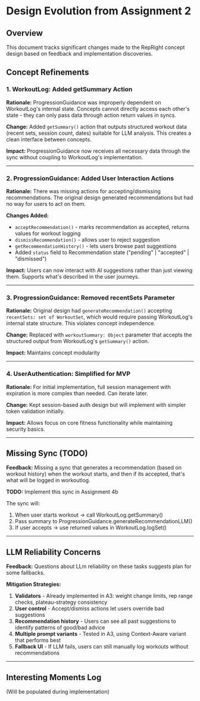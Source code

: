 # Design Evolution from Assignment 2

## Overview
This document tracks significant changes made to the RepRight concept design based on  feedback and implementation discoveries.

## Concept Refinements

### 1. WorkoutLog: Added getSummary Action
**Rationale:** ProgressionGuidance was improperly dependent on WorkoutLog's internal state. Concepts cannot directly access each other's state - they can only pass data through action return values in syncs.

**Change:** Added `getSummary()` action that outputs structured workout data (recent sets, session count, dates) suitable for LLM analysis. This creates a clean interface between concepts.

**Impact:** ProgressionGuidance now receives all necessary data through the sync without coupling to WorkoutLog's implementation.

---

### 2. ProgressionGuidance: Added User Interaction Actions
**Rationale:** There was missing actions for accepting/dismissing recommendations. The original design generated recommendations but had no way for users to act on them.

**Changes Added:**
- `acceptRecommendation()` - marks recommendation as accepted, returns values for workout logging
- `dismissRecommendation()` - allows user to reject suggestion
- `getRecommendationHistory()` - lets users browse past suggestions
- Added `status` field to Recommendation state ("pending" | "accepted" | "dismissed")

**Impact:** Users can now interact with AI suggestions rather than just viewing them. Supports what's described in the user journeys.

---

### 3. ProgressionGuidance: Removed recentSets Parameter
**Rationale:** Original design had `generateRecommendation()` accepting `recentSets: set of WorkoutSet`, which would require passing WorkoutLog's internal state structure. This violates concept independence.

**Change:** Replaced with `workoutSummary: Object` parameter that accepts the structured output from WorkoutLog's `getSummary()` action.

**Impact:** Maintains concept modularity 

---

### 4. UserAuthentication: Simplified for MVP
**Rationale:** For initial implementation, full session management with expiration is more complex than needed. Can iterate later.

**Change:** Kept session-based auth design but will implement with simpler token validation initially.

**Impact:** Allows focus on core fitness functionality while maintaining security basics.

---

## Missing Sync (TODO)
**Feedback:** Missing a sync that generates a recommendation (based on workout history) when the workout starts, and then if its accepted, that's what will be logged in workoutlog.

**TODO:** Implement this sync in Assignment 4b

The sync will:
1. When user starts workout → call WorkoutLog.getSummary()
2. Pass summary to ProgressionGuidance.generateRecommendationLLM()
3. If user accepts → use returned values in WorkoutLog.logSet()

---

## LLM Reliability Concerns
**Feedback:** Questions about LLm reliability on these tasks suggests plan for some fallbacks.

**Mitigation Strategies:**
1. **Validators** - Already implemented in A3: weight change limits, rep range checks, plateau-strategy consistency
2. **User control** - Accept/dismiss actions let users override bad suggestions
3. **Recommendation history** - Users can see all past suggestions to identify patterns of good/bad advice
4. **Multiple prompt variants** - Tested in A3, using Context-Aware variant that performs best
5. **Fallback UI** - If LLM fails, users can still manually log workouts without recommendations

---

## Interesting Moments Log
(Will be populated during implementation)
